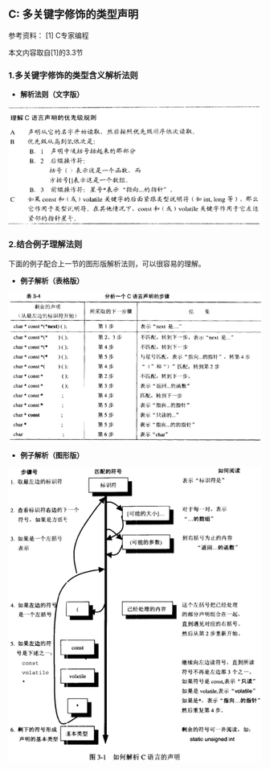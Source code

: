 ## C: 多关键字修饰的类型声明

参考资料：
\[1\] C专家编程

本文内容取自\[1\]的3.3节

### 1.多关键字修饰的类型含义解析法则

* **解析法则（文字版）**

![](/assets/c013_001.PNG)


### 2.结合例子理解法则

下面的例子配合上一节的图形版解析法则，可以很容易的理解。

* **例子解析（表格版）**

![](/assets/c013_003.PNG)

* **例子解析（图形版）**

![](/assets/c013_002.PNG)
